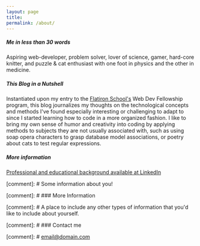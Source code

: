 ```yaml
---
layout: page
title: 
permalink: /about/
---
```


##### Me in less than 30 words

Aspiring web-developer, problem solver, lover of science, gamer, hard-core knitter, and puzzle & cat enthusiast with one foot in physics and the other in medicine.


##### This Blog in a Nutshell  

Instantiated upon my entry to the [Flatiron School's](https://flatironschool.com/) Web Dev Fellowship program, this blog journalizes my thoughts on the technological concepts and methods I've found especially interesting or challenging to adapt to since I started learning how to code in a more organized fashion. I like to bring my own sense of humor and creativity into coding by applying methods to subjects they are not usually associated with, such as using soap opera characters to grasp database model associations, or poetry about cats to test regular expressions.   


##### More information   

[Professional and educational background available at LinkedIn](https://www.linkedin.com/in/satuhbarnhill)  



[comment]: # Some information about you!

[comment]: # ### More Information

[comment]: # A place to include any other types of information that you'd like to include about yourself.

[comment]: # ### Contact me

[comment]: # [email@domain.com](mailto:email@domain.com)
